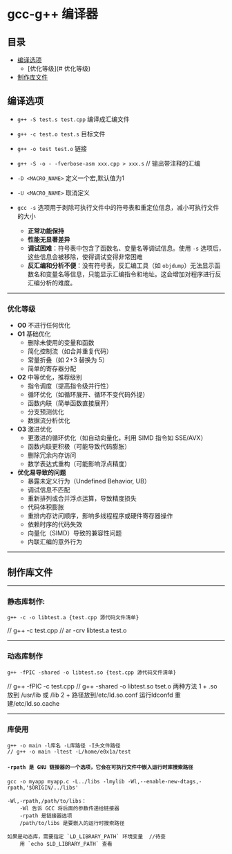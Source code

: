 # gcc-g++ 编译器

## 目录
- [编译选项](#编译选项)
  - [优化等级](# 优化等级)
- [制作库文件](#制作库文件)

## 编译选项
- `g++ -S test.s test.cpp`		编译成汇编文件
- `g++ -c test.o test.s`			目标文件
- `g++ -o test test.o`			链接
- `g++ -S -o - -fverbose-asm xxx.cpp > xxx.s`	// 输出带注释的汇编
- `-D <MACRO_NAME>` 定义一个宏,默认值为1
- `-U <MACRO_NAME>` 取消定义

- `gcc -s` 选项用于剥除可执行文件中的符号表和重定位信息，减小可执行文件的大小
  - **正常功能保持**
  - **性能无显著差异**
  - **调试困难**：符号表中包含了函数名、变量名等调试信息。使用 `-s` 选项后，这些信息会被移除，使得调试变得非常困难
  - **反汇编和分析不便**：没有符号表，反汇编工具（如 `objdump`）无法显示函数名和变量名等信息，只能显示汇编指令和地址。这会增加对程序进行反汇编分析的难度。

---

### **优化等级**
  - **O0** 不进行任何优化
  - **O1** 基础优化
    - 删除未使用的变量和函数
	- 简化控制流（如合并重复代码）
	- 常量折叠（如 2+3 替换为 5）
	- 简单的寄存器分配
  - **O2** 中等优化，推荐级别
    - 指令调度（提高指令级并行性）
	- 循环优化（如循环展开、循环不变代码外提）
	- 函数内联（简单函数直接展开）
	- 分支预测优化
	- 数据流分析优化
  - **O3** 激进优化
	- 更激进的循环优化（如自动向量化，利用 SIMD 指令如 SSE/AVX）
	- 函数内联更积极（可能导致代码膨胀）
	- 删除冗余内存访问
	- 数学表达式重构（可能影响浮点精度）
  - **优化易导致的问题**
    - 暴露未定义行为（Undefined Behavior, UB）
	- 调试信息不匹配
	- 重新排列或合并浮点运算，导致精度损失
	- 代码体积膨胀
	- 重排内存访问顺序，影响多线程程序或硬件寄存器操作
	- 依赖时序的代码失效
	- 向量化（SIMD）导致的兼容性问题
	- 内联汇编的意外行为

---

## 制作库文件

---

### 静态库制作:
	g++ -c -o libtest.a {test.cpp 源代码文件清单}
//	g++ -c test.cpp
//	ar -crv libtest.a test.o

---

### 动态库制作
	g++ -fPIC -shared -o libtest.so {test.cpp 源代码文件清单} 
//	g++ -fPIC -c test.cpp
//	g++ -shared -o libtest.so tset.o
	两种方法
		1 + .so 放到 /usr/lib 或 /lib
		2 + 路径放到/etc/ld.so.conf 运行ldconfd 重建/etc/ld.so.cache

---

### 库使用
	g++ -o main -l库名 -L库路径 -I头文件路径
	// g++ -o main -ltest -L/home/e0x1a/test

#### `-rpath 是 GNU 链接器的一个选项，它会在可执行文件中嵌入运行时库搜索路径`
`gcc -o myapp myapp.c -L../libs -lmylib -Wl,--enable-new-dtags,-rpath,'$ORIGIN/../libs'`
```
-Wl,-rpath,/path/to/libs：
    -Wl 告诉 GCC 将后面的参数传递给链接器
    -rpath 是链接器选项
    /path/to/libs 是要嵌入的运行时搜索路径
```

	如果是动态库，需要指定 `LD_LIBRARY_PATH` 环境变量 	//待查
		用 `echo $LD_LIBRARY_PATH` 查看
